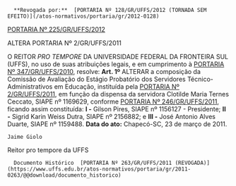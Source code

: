       **Revogada por:**  [PORTARIA Nº 128/GR/UFFS/2012 (TORNADA SEM EFEITO)](/atos-normativos/portaria/gr/2012-0128) 

  [PORTARIA Nº 225/GR/UFFS/2012](/atos-normativos/portaria/gr/2012-0225) 

   ALTERA PORTARIA Nº 2/GR/UFFS/2011  

 O REITOR *PRO TEMPORE*  DA UNIVERSIDADE FEDERAL DA FRONTEIRA SUL (UFFS), no uso de suas atribuições legais, e em cumprimento à [PORTARIA Nº 347/GR/UFFS/2010](https://www.uffs.edu.br/atos-normativos/portaria/gr/2010-0347), resolve:   **Art. 1º**  ALTERAR a composição da Comissão de Avaliação do Estágio Probatório dos Servidores Técnico-Administrativos em Educação, instituída pela [PORTARIA Nº 2/GR/UFFS/2011](https://www.uffs.edu.br/atos-normativos/portaria/gr/2011-0002), em função da dispensa da servidora Clotilde Maria Ternes Ceccato, SIAPE nº 1169629, conforme [PORTARIA Nº 246/GR/UFFS/2011](https://www.uffs.edu.br/atos-normativos/portaria/gr/2011-0246), ficando assim constituída: **I -**  Gilson Pires, SIAPE nº 1156127 - Presidente; **II -**  Sigrid Karin Weiss Dutra, SIAPE nº 2156882; e **III -**  José Antonio Alves Duarte, SIAPE nº 1159488.      **Data do ato:** Chapecó-SC, 23 de março de 2011.   
 

    Jaime Giolo    
 Reitor pro tempore da UFFS 

      Documento Histórico  [PORTARIA Nº 263/GR/UFFS/2011 (REVOGADA)](https://www.uffs.edu.br/atos-normativos/portaria/gr/2011-0263/@@download/documento_historico)     
      